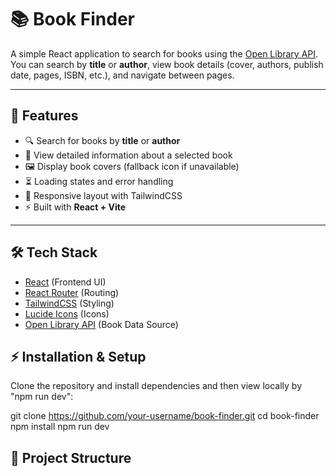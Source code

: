 # 📚 Book Finder

A simple React application to search for books using the [Open Library API](https://openlibrary.org/developers/api).  
You can search by **title** or **author**, view book details (cover, authors, publish date, pages, ISBN, etc.), and navigate between pages.

---

## 🚀 Features
- 🔍 Search for books by **title** or **author**  
- 📖 View detailed information about a selected book  
- 🖼️ Display book covers (fallback icon if unavailable)  
- ⏳ Loading states and error handling  
- 📱 Responsive layout with TailwindCSS  
- ⚡ Built with **React + Vite**  

---

## 🛠️ Tech Stack
- [React](https://react.dev/) (Frontend UI)  
- [React Router](https://reactrouter.com/) (Routing)  
- [TailwindCSS](https://tailwindcss.com/) (Styling)  
- [Lucide Icons](https://lucide.dev/) (Icons)  
- [Open Library API](https://openlibrary.org/) (Book Data Source)  

## ⚡ Installation & Setup

Clone the repository and install dependencies and then view locally by "npm run dev":

git clone https://github.com/your-username/book-finder.git
cd book-finder
npm install
npm run dev

## 📂 Project Structure
